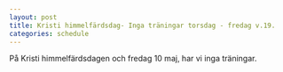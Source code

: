 ```yaml
---
layout: post
title: Kristi himmelfärdsdag- Inga träningar torsdag - fredag v.19.
categories: schedule
---
```


På Kristi himmelfärdsdagen och fredag 10 maj, har vi inga träningar.
